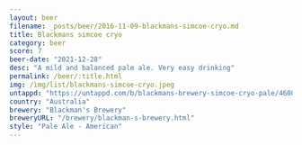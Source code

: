```yaml
---
layout: beer
filename: _posts/beer/2016-11-09-blackmans-simcoe-cryo.md
title: Blackmans simcoe cryo
category: beer
score: 7
beer-date: "2021-12-28"
desc: "A mild and balanced pale ale. Very easy drinking"
permalink: /beer/:title.html
img: /img/list/blackmans-simcoe-cryo.jpeg
untappd: "https://untappd.com/b/blackmans-brewery-simcoe-cryo-pale/4600104"
country: "Australia"
brewery: "Blackman's Brewery"
breweryURL: "/brewery/blackman-s-brewery.html"
style: "Pale Ale - American"
---
```

